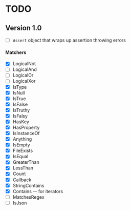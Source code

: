 # TODO

## Version 1.0

- [ ] `Assert` object that wraps up assertion throwing errors

#### Matchers

- [x] LogicalNot
- [ ] LogicalAnd
- [ ] LogicalOr
- [ ] LogicalXor
- [x] IsType
- [x] IsNull
- [x] IsTrue
- [x] IsFalse
- [x] IsTruthy
- [x] IsFalsy
- [x] HasKey
- [x] HasProperty
- [x] IsInstanceOf
- [x] Anything
- [x] IsEmpty
- [x] FileExists
- [x] IsEqual
- [x] GreaterThan
- [x] LessThan
- [x] Count
- [x] Callback
- [x] StringContains
- [x] Contains -- for iterators
- [ ] MatchesRegex
- [ ] IsJson

